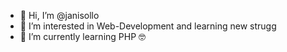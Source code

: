 - 👋 Hi, I’m @janisollo
- 👀 I’m interested in Web-Development and learning new strugg
- 🌱 I’m currently learning PHP 🤓


<!---
janisollo/janisollo is a ✨ special ✨ repository because its `README.md` (this file) appears on your GitHub profile.
You can click the Preview link to take a look at your changes.
--->
